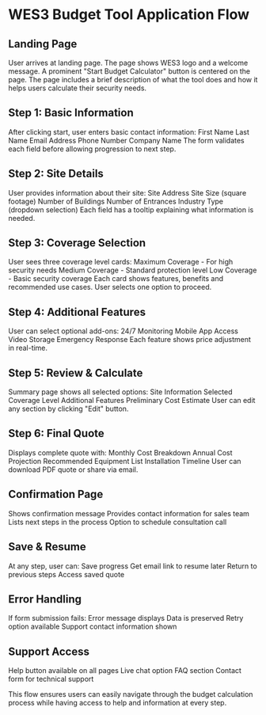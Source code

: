 # WES3 Budget Tool Application Flow

## Landing Page
User arrives at landing page. The page shows WES3 logo and a welcome message. A prominent "Start Budget Calculator" button is centered on the page. The page includes a brief description of what the tool does and how it helps users calculate their security needs.

## Step 1: Basic Information
After clicking start, user enters basic contact information:
First Name
Last Name
Email Address
Phone Number
Company Name
The form validates each field before allowing progression to next step.

## Step 2: Site Details
User provides information about their site:
Site Address
Site Size (square footage)
Number of Buildings
Number of Entrances
Industry Type (dropdown selection)
Each field has a tooltip explaining what information is needed.

## Step 3: Coverage Selection
User sees three coverage level cards:
Maximum Coverage - For high security needs
Medium Coverage - Standard protection level
Low Coverage - Basic security coverage
Each card shows features, benefits and recommended use cases.
User selects one option to proceed.

## Step 4: Additional Features
User can select optional add-ons:
24/7 Monitoring
Mobile App Access
Video Storage
Emergency Response
Each feature shows price adjustment in real-time.

## Step 5: Review & Calculate
Summary page shows all selected options:
Site Information
Selected Coverage Level
Additional Features
Preliminary Cost Estimate
User can edit any section by clicking "Edit" button.

## Step 6: Final Quote
Displays complete quote with:
Monthly Cost Breakdown
Annual Cost Projection
Recommended Equipment List
Installation Timeline
User can download PDF quote or share via email.

## Confirmation Page
Shows confirmation message
Provides contact information for sales team
Lists next steps in the process
Option to schedule consultation call

## Save & Resume
At any step, user can:
Save progress
Get email link to resume later
Return to previous steps
Access saved quote

## Error Handling
If form submission fails:
Error message displays
Data is preserved
Retry option available
Support contact information shown

## Support Access
Help button available on all pages
Live chat option
FAQ section
Contact form for technical support

This flow ensures users can easily navigate through the budget calculation process while having access to help and information at every step. 